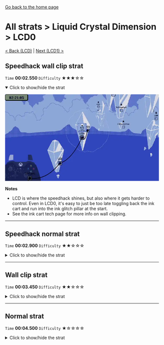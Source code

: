 [Go back to the home page](https://github.com/Doublevil/scbspeedrun)

# All strats > Liquid Crystal Dimension > LCD0

[< Back (LCD)](https://github.com/Doublevil/scbspeedrun/blob/main/levels/all_lvl/LCD/LCD.md) | [Next (LCD1) >](https://github.com/Doublevil/scbspeedrun/blob/main/levels/all_lvl/LCD/LCD1.md)

## Speedhack wall clip strat

`Time` **00:02.550** `Difficulty` ★★★☆☆
<details open>
  <summary>Click to show/hide the strat</summary>

  [![Strat animation](https://github.com/Doublevil/scbspeedrun/blob/main/media/levels/LCD/LCD0_S_WallClipStrat.webp)](https://github.com/Doublevil/scbspeedrun/blob/main/media/levels/LCD/LCD0_S_WallClipStrat.mp4?raw=true)

  **Notes**
  - LCD is where the speedhack shines, but also where it gets harder to control. Even in LCD0, it's easy to just be too late toggling back the ink cart and run into the ink glitch pillar at the start.
  - See the ink cart tech page for more info on wall clipping.
</details>

---
## Speedhack normal strat

`Time` **00:02.900** `Difficulty` ★★☆☆☆
<details>
  <summary>Click to show/hide the strat</summary>

  [![Strat animation](https://github.com/Doublevil/scbspeedrun/blob/main/media/levels/LCD/LCD0_S_NormalStrat.webp)](https://github.com/Doublevil/scbspeedrun/blob/main/media/levels/LCD/LCD0_S_NormalStrat.mp4?raw=true)

  **Notes**
  - LCD is where the speedhack shines, but also where it gets harder to control. Even in LCD0, it's easy to just be too late toggling back the ink cart and run into the ink glitch pillar at the start.
</details>

---
## Wall clip strat

`Time` **00:03.450** `Difficulty` ★★☆☆☆
<details>
  <summary>Click to show/hide the strat</summary>

  [![Strat animation](https://github.com/Doublevil/scbspeedrun/blob/main/media/levels/LCD/LCD0_WallClipStrat.webp)](https://github.com/Doublevil/scbspeedrun/blob/main/media/levels/LCD/LCD0_WallClipStrat.mp4?raw=true)

  **Notes**
  - See the ink cart tech page for more info on wall clipping.
</details>

---
## Normal strat

`Time` **00:04.500** `Difficulty` ★☆☆☆☆
<details>
  <summary>Click to show/hide the strat</summary>

  [![Strat animation](https://github.com/Doublevil/scbspeedrun/blob/main/media/levels/LCD/LCD0_Strat.webp)](https://github.com/Doublevil/scbspeedrun/blob/main/media/levels/LCD/LCD0_Strat.mp4?raw=true)
</details>
